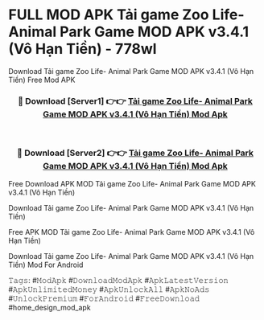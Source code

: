 # FULL MOD APK Tải game Zoo Life- Animal Park Game MOD APK v3.4.1 (Vô Hạn Tiền) - 778wl
Download Tải game Zoo Life- Animal Park Game MOD APK v3.4.1 (Vô Hạn Tiền) Free Mod APK

<div align="center">
<h3>🔴 Download [Server1] 👉👉 <a href="https://apk-comot.site?title=Tải_game_Zoo_Life-_Animal_Park_Game_MOD_APK_v3.4.1_(Vô_Hạn_Tiền)">Tải game Zoo Life- Animal Park Game MOD APK v3.4.1 (Vô Hạn Tiền) Mod Apk</a></h3><br>

<h3>🔴 Download [Server2] 👉👉 <a href="https://apk-comot.site?title=Tải_game_Zoo_Life-_Animal_Park_Game_MOD_APK_v3.4.1_(Vô_Hạn_Tiền)">Tải game Zoo Life- Animal Park Game MOD APK v3.4.1 (Vô Hạn Tiền) Mod Apk</a></h3>
</div>


Free Download APK MOD Tải game Zoo Life- Animal Park Game MOD APK v3.4.1 (Vô Hạn Tiền)

Download Tải game Zoo Life- Animal Park Game MOD APK v3.4.1 (Vô Hạn Tiền) 

Free APK MOD Tải game Zoo Life- Animal Park Game MOD APK v3.4.1 (Vô Hạn Tiền) 

Download Tải game Zoo Life- Animal Park Game MOD APK v3.4.1 (Vô Hạn Tiền) Mod For Android

𝚃𝚊𝚐𝚜: #𝙼𝚘𝚍𝙰𝚙𝚔 #𝙳𝚘𝚠𝚗𝚕𝚘𝚊𝚍𝙼𝚘𝚍𝙰𝚙𝚔 #𝙰𝚙𝚔𝙻𝚊𝚝𝚎𝚜𝚝𝚅𝚎𝚛𝚜𝚒𝚘𝚗 #𝙰𝚙𝚔𝚄𝚗𝚕𝚒𝚖𝚒𝚝𝚎𝚍𝙼𝚘𝚗𝚎𝚢 #𝙰𝚙𝚔𝚄𝚗𝚕𝚘𝚌𝚔𝙰𝚕𝚕 #𝙰𝚙𝚔𝙽𝚘𝙰𝚍𝚜 #𝚄𝚗𝚕𝚘𝚌𝚔𝙿𝚛𝚎𝚖𝚒𝚞𝚖 #𝙵𝚘𝚛𝙰𝚗𝚍𝚛𝚘𝚒𝚍 #𝙵𝚛𝚎𝚎𝙳𝚘𝚠𝚗𝚕𝚘𝚊𝚍 #home_design_mod_apk